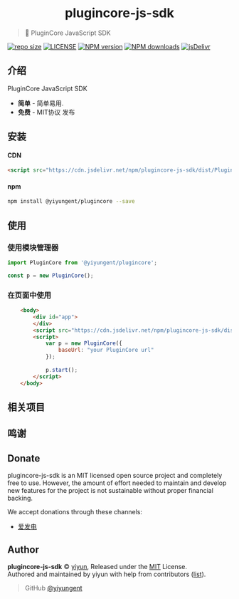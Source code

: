 <p align="center">
<!-- <img src="docs/_images/logo.png" alt="plugincore-js-sdk"> -->
</p>
<h1 align="center">plugincore-js-sdk</h1>

> :cake: PluginCore JavaScript SDK

[![repo size](https://img.shields.io/github/repo-size/yiyungent/plugincore-js-sdk.svg?style=flat)]()
[![LICENSE](https://img.shields.io/github/license/yiyungent/plugincore-js-sdk.svg?style=flat)](https://github.com/yiyungent/plugincore-js-sdk/blob/master/LICENSE)
[![NPM version](https://img.shields.io/npm/v/plugincore-js-sdk.svg)](https://www.npmjs.com/package/plugincore-js-sdk)
[![NPM downloads](https://img.shields.io/npm/dt/plugincore-js-sdk)](https://www.npmjs.com/package/plugincore-js-sdk)
[![jsDelivr](https://img.shields.io/jsdelivr/npm/hy/plugincore-js-sdk)](https://www.jsdelivr.com/package/npm/plugincore-js-sdk)


## 介绍

PluginCore JavaScript SDK

 + **简单** - 简单易用.
 + **免费** - MIT协议 发布

## 安装

#### CDN
```html
<script src="https://cdn.jsdelivr.net/npm/plugincore-js-sdk/dist/PluginCore.min.js"></script>
```

#### npm
```bash
npm install @yiyungent/plugincore --save
```

## 使用

### 使用模块管理器
```js
import PluginCore from '@yiyungent/plugincore';

const p = new PluginCore();
```
### 在页面中使用
```html
    <body>
        <div id="app">
        </div>
        <script src="https://cdn.jsdelivr.net/npm/plugincore-js-sdk/dist/PluginCore.min.js"></script>
        <script>
			var p = new PluginCore({
                baseUrl: "your PluginCore url"
            });
			
            p.start();
        </script>
    </body>
```

## 相关项目

 
## 鸣谢



## Donate

plugincore-js-sdk is an MIT licensed open source project and completely free to use. However, the amount of effort needed to maintain and develop new features for the project is not sustainable without proper financial backing.

We accept donations through these channels:
- <a href="https://afdian.net/@yiyun" target="_blank">爱发电</a>

## Author

**plugincore-js-sdk** © [yiyun](https://github.com/yiyungent), Released under the [MIT](./LICENSE) License.<br>
Authored and maintained by yiyun with help from contributors ([list](https://github.com/yiyungent/plugincore-js-sdk/contributors)).

> GitHub [@yiyungent](https://github.com/yiyungent)

